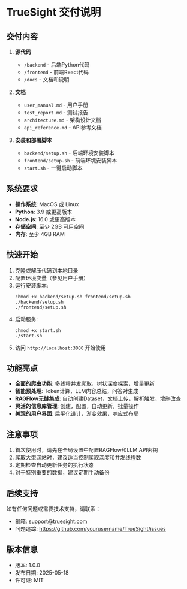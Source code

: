 # TrueSight 交付说明

## 交付内容

1. **源代码**
   - `/backend` - 后端Python代码
   - `/frontend` - 前端React代码
   - `/docs` - 文档和说明

2. **文档**
   - `user_manual.md` - 用户手册
   - `test_report.md` - 测试报告
   - `architecture.md` - 架构设计文档
   - `api_reference.md` - API参考文档

3. **安装和部署脚本**
   - `backend/setup.sh` - 后端环境安装脚本
   - `frontend/setup.sh` - 前端环境安装脚本
   - `start.sh` - 一键启动脚本

## 系统要求

- **操作系统**: MacOS 或 Linux
- **Python**: 3.9 或更高版本
- **Node.js**: 16.0 或更高版本
- **存储空间**: 至少 2GB 可用空间
- **内存**: 至少 4GB RAM

## 快速开始

1. 克隆或解压代码到本地目录
2. 配置环境变量（参见用户手册）
3. 运行安装脚本:
   ```
   chmod +x backend/setup.sh frontend/setup.sh
   ./backend/setup.sh
   ./frontend/setup.sh
   ```
4. 启动服务:
   ```
   chmod +x start.sh
   ./start.sh
   ```
5. 访问 `http://localhost:3000` 开始使用

## 功能亮点

- **全面的爬虫功能**: 多线程并发爬取，树状深度探索，增量更新
- **智能预处理**: Token计算，LLM内容总结，问答对生成
- **RAGFlow无缝集成**: 自动创建Dataset，文档上传，解析触发，增删改查
- **灵活的信息库管理**: 创建，配置，自动更新，批量操作
- **美观的用户界面**: 扁平化设计，渐变效果，响应式布局

## 注意事项

1. 首次使用时，请先在全局设置中配置RAGFlow和LLM API密钥
2. 爬取大型网站时，建议适当控制爬取深度和并发线程数
3. 定期检查自动更新任务的执行状态
4. 对于特别重要的数据，建议定期手动备份

## 后续支持

如有任何问题或需要技术支持，请联系：
- 邮箱: support@truesight.com
- 问题追踪: https://github.com/yourusername/TrueSight/issues

## 版本信息

- 版本: 1.0.0
- 发布日期: 2025-05-18
- 许可证: MIT
